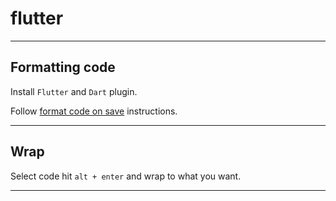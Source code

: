 # flutter

---

## Formatting code

Install `Flutter` and `Dart` plugin.

Follow [format code on save](https://docs.flutter.dev/development/tools/formatting) instructions.

---

## Wrap

Select code hit `alt + enter` and wrap to what you want.

---
